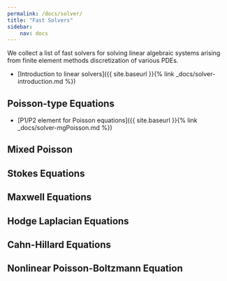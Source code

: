 ```yaml
---
permalink: /docs/solver/
title: "Fast Solvers"
sidebar:
    nav: docs
---
```


We collect a list of fast solvers for solving linear algebraic systems arising from finite element methods discretization of various PDEs.

- [Introduction to linear solvers]({{ site.baseurl }}{% link _docs/solver-introduction.md %})

## Poisson-type Equations

- [P1/P2 element for Poisson equations]({{ site.baseurl }}{% link _docs/solver-mgPoisson.md %})
<!-- - [3-D Jump coefficients problem]({% link _docs/solver-mgPoisson.md %}) -->

## Mixed Poisson

## Stokes Equations

## Maxwell Equations

## Hodge Laplacian Equations

## Cahn-Hillard Equations

## Nonlinear Poisson-Boltzmann Equation
